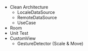 - Clean Architecture
    - LocaleDataSource
    - RemoteDataSource
    - UseCase
- Room
- Unit Test
- CustomView
    - GestureDetector (Scale & Move)